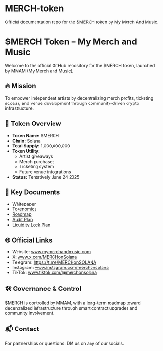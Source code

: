 # MERCH-token
Official documentation repo for the $MERCH token by My Merch And Music.
# $MERCH Token – My Merch and Music

Welcome to the official GitHub repository for the $MERCH token, launched by MMAM (My Merch and Music).

## 🔥 Mission
To empower independent artists by decentralizing merch profits, ticketing access, and venue development through community-driven crypto infrastructure.

## 🧱 Token Overview
- **Token Name:** $MERCH
- **Chain:** Solana
- **Total Supply:** 1,000,000,000
- **Token Utility:**
  - Artist giveaways
  - Merch purchases
  - Ticketing system
  - Future venue integrations
- **Status:** Tentatively June 24 2025

## 📜 Key Documents
- [Whitepaper](./whitepaper.md)
- [Tokenomics](./tokenomics.md)
- [Roadmap](./roadmap.md)
- [Audit Plan](./audit-plan.md)
- [Liquidity Lock Plan](./lp-lock-plan.md)

## 🌐 Official Links
- Website: www.mymerchandmusic.com
- X: www.x.com/MERCHonSolana
- Telegram: https://t.me/MERCHonSOLANA
- Instagram: www.instagram.com/merchonsolana
- TikTok: www.tiktok.com/@merchonsolana

## 🛠 Governance & Control
$MERCH is controlled by MMAM, with a long-term roadmap toward decentralized infrastructure through smart contract upgrades and community involvement.

## 📬 Contact
For partnerships or questions: DM us on any of our socials. 
